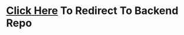 # [Click Here](https://github.com/prerit2001/Gifter-Backend-NodeJs-MongoDB) To Redirect To Backend Repo
